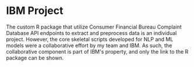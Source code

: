 # IBM Project
The custom R package that utilize Consumer Financial Bureau Complaint Database API endpoints to extract and preprocess data is an individual project. 
However, the core skeletal scripts developed for NLP and ML models were a collaborative effort by my team and IBM. 
As such, the collaborative component is part of IBM's property, and only the link to the R package can be shown.